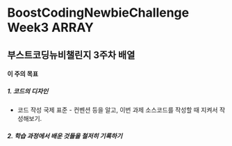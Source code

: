 # BoostCodingNewbieChallenge Week3 ARRAY
## 부스트코딩뉴비챌린지 3주차 배열

#### 이 주의 목표
##### 1. 코드의 디자인
  - 코드 작성 국제 표준 - 컨벤션 등을 알고, 이번 과제 소스코드를 작성할 때 지켜서 작성해보기.
##### 2. 학습 과정에서 배운 것들을 철저히 기록하기
